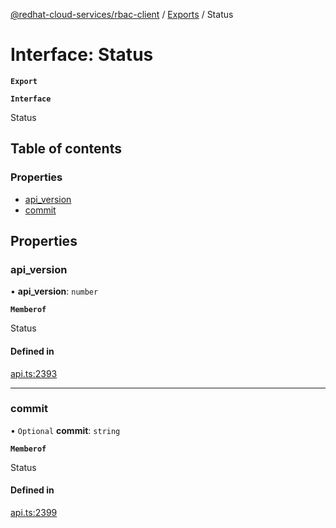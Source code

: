 [@redhat-cloud-services/rbac-client](../README.md) / [Exports](../modules.md) / Status

# Interface: Status

**`Export`**

**`Interface`**

Status

## Table of contents

### Properties

- [api\_version](Status.md#api_version)
- [commit](Status.md#commit)

## Properties

### api\_version

• **api\_version**: `number`

**`Memberof`**

Status

#### Defined in

[api.ts:2393](https://github.com/mkholjuraev/javascript-clients/blob/master/packages/rbac/api.ts#L2393)

___

### commit

• `Optional` **commit**: `string`

**`Memberof`**

Status

#### Defined in

[api.ts:2399](https://github.com/mkholjuraev/javascript-clients/blob/master/packages/rbac/api.ts#L2399)
